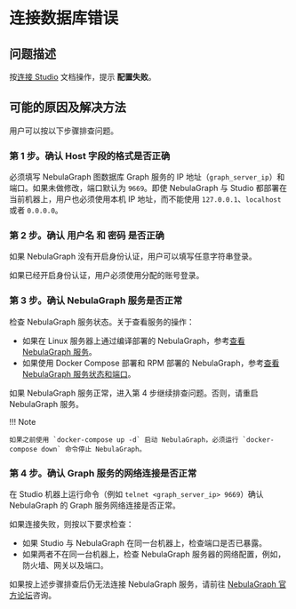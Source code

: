 # 连接数据库错误

## 问题描述

按[连接 Studio](../deploy-connect/st-ug-connect.md) 文档操作，提示 **配置失败**。

## 可能的原因及解决方法

用户可以按以下步骤排查问题。

### 第 1 步。确认 **Host** 字段的格式是否正确

必须填写 NebulaGraph 图数据库 Graph 服务的 IP 地址（`graph_server_ip`）和端口。如果未做修改，端口默认为 `9669`。即使 NebulaGraph 与 Studio 都部署在当前机器上，用户也必须使用本机 IP 地址，而不能使用 `127.0.0.1`、`localhost` 或者 `0.0.0.0`。

### 第 2 步。确认 **用户名** 和 **密码** 是否正确

如果 NebulaGraph 没有开启身份认证，用户可以填写任意字符串登录。

如果已经开启身份认证，用户必须使用分配的账号登录。

### 第 3 步。确认 NebulaGraph 服务是否正常

检查 NebulaGraph 服务状态。关于查看服务的操作：

- 如果在 Linux 服务器上通过编译部署的 NebulaGraph，参考[查看 NebulaGraph 服务](../../4.deployment-and-installation/2.compile-and-install-nebula-graph/deploy-nebula-graph-cluster.md "点击查看 NebulaGraph 内核文档")。
- 如果使用 Docker Compose 部署和 RPM 部署的 NebulaGraph，参考[查看 NebulaGraph 服务状态和端口](../deploy-connect/st-ug-deploy.md "点击前往 GitHub 网站")。
  
如果 NebulaGraph 服务正常，进入第 4 步继续排查问题。否则，请重启 NebulaGraph 服务。

!!! Note

    如果之前使用 `docker-compose up -d` 启动 NebulaGraph，必须运行 `docker-compose down` 命令停止 NebulaGraph。

### 第 4 步。确认 Graph 服务的网络连接是否正常

在 Studio 机器上运行命令（例如 `telnet <graph_server_ip> 9669`）确认 NebulaGraph 的 Graph 服务网络连接是否正常。

如果连接失败，则按以下要求检查：

- 如果 Studio 与 NebulaGraph 在同一台机器上，检查端口是否已暴露。
- 如果两者不在同一台机器上，检查 NebulaGraph 服务器的网络配置，例如，防火墙、网关以及端口。

如果按上述步骤排查后仍无法连接 NebulaGraph 服务，请前往 [NebulaGraph 官方论坛](https://discuss.nebula-graph.com.cn/ "点击前往 NebulaGraph 官方论坛")咨询。
